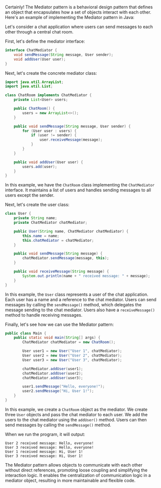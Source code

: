 Certainly! The Mediator pattern is a behavioral design pattern that defines an object that encapsulates how a set of objects interact with each other. Here's an example of implementing the Mediator pattern in Java:

Let's consider a chat application where users can send messages to each other through a central chat room.

First, let's define the mediator interface:

```java
interface ChatMediator {
    void sendMessage(String message, User sender);
    void addUser(User user);
}
```

Next, let's create the concrete mediator class:

```java
import java.util.ArrayList;
import java.util.List;

class ChatRoom implements ChatMediator {
    private List<User> users;

    public ChatRoom() {
        users = new ArrayList<>();
    }

    public void sendMessage(String message, User sender) {
        for (User user : users) {
            if (user != sender) {
                user.receiveMessage(message);
            }
        }
    }

    public void addUser(User user) {
        users.add(user);
    }
}
```

In this example, we have the `ChatRoom` class implementing the `ChatMediator` interface. It maintains a list of users and handles sending messages to all users except the sender.

Next, let's create the user class:

```java
class User {
    private String name;
    private ChatMediator chatMediator;

    public User(String name, ChatMediator chatMediator) {
        this.name = name;
        this.chatMediator = chatMediator;
    }

    public void sendMessage(String message) {
        chatMediator.sendMessage(message, this);
    }

    public void receiveMessage(String message) {
        System.out.println(name + " received message: " + message);
    }
}
```

In this example, the `User` class represents a user of the chat application. Each user has a name and a reference to the chat mediator. Users can send messages by calling the `sendMessage()` method, which delegates the message sending to the chat mediator. Users also have a `receiveMessage()` method to handle receiving messages.

Finally, let's see how we can use the Mediator pattern:

```java
public class Main {
    public static void main(String[] args) {
        ChatMediator chatMediator = new ChatRoom();

        User user1 = new User("User 1", chatMediator);
        User user2 = new User("User 2", chatMediator);
        User user3 = new User("User 3", chatMediator);

        chatMediator.addUser(user1);
        chatMediator.addUser(user2);
        chatMediator.addUser(user3);

        user1.sendMessage("Hello, everyone!");
        user2.sendMessage("Hi, User 1!");
    }
}
```

In this example, we create a `ChatRoom` object as the mediator. We create three `User` objects and pass the chat mediator to each user. We add the users to the chat mediator using the `addUser()` method. Users can then send messages by calling the `sendMessage()` method.

When we run the program, it will output:

```
User 2 received message: Hello, everyone!
User 3 received message: Hello, everyone!
User 1 received message: Hi, User 1!
User 3 received message: Hi, User 1!
```

The Mediator pattern allows objects to communicate with each other without direct references, promoting loose coupling and simplifying the interaction logic. It enables the centralization of communication logic in a mediator object, resulting in more maintainable and flexible code.